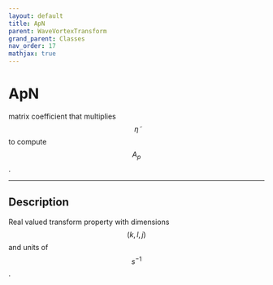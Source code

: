 ```yaml
---
layout: default
title: ApN
parent: WaveVortexTransform
grand_parent: Classes
nav_order: 17
mathjax: true
---
```


#  ApN

matrix coefficient that multiplies $$\tilde{\eta}$$ to compute $$A_p$$.


---

## Description
Real valued transform property with dimensions $$(k,l,j)$$ and units of $$s^{-1}$$.

